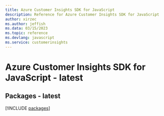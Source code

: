 ```yaml
---
title: Azure Customer Insights SDK for JavaScript
description: Reference for Azure Customer Insights SDK for JavaScript
author: xirzec
ms.author: jeffish
ms.data: 03/15/2023
ms.topic: reference
ms.devlang: javascript
ms.service: customerinsights
---
```

# Azure Customer Insights SDK for JavaScript - latest
## Packages - latest
[!INCLUDE [packages](customer-insights-index.md)]